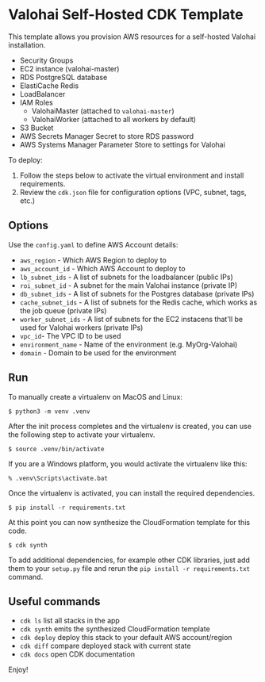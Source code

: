 # Valohai Self-Hosted CDK Template

This template allows you provision AWS resources for a self-hosted Valohai installation.

* Security Groups
* EC2 instance (valohai-master)
* RDS PostgreSQL database 
* ElastiCache Redis
* LoadBalancer
* IAM Roles
    * ValohaiMaster (attached to `valohai-master`)
    * ValohaiWorker (attached to all workers by default)
* S3 Bucket
* AWS Secrets Manager Secret to store RDS password
* AWS Systems Manager Parameter Store to settings for Valohai

To deploy:
1. Follow the steps below to activate the virtual environment and install requirements.
2. Review the `cdk.json` file for configuration options (VPC, subnet, tags, etc.)

## Options

Use the `config.yaml` to define AWS Account details:

* `aws_region` - Which AWS Region to deploy to
* `aws_account_id` - Which AWS Account to deploy to
* `lb_subnet_ids` - A list of subnets for the loadbalancer (public IPs)
* `roi_subnet_id` - A subnet for the main Valohai instance (private IP)
* `db_subnet_ids` - A list of subnets for the Postgres database (private IPs)
* `cache_subnet_ids` - A list of subnets for the Redis cache, which works as the job queue (private IPs)
* `worker_subnet_ids` - A list of subnets for the EC2 instacens that'll be used for Valohai workers (private IPs)
* `vpc_id`- The VPC ID to be used
* `environment_name` - Name of the environment (e.g. MyOrg-Valohai)
* `domain` - Domain to be used for the environment

## Run

To manually create a virtualenv on MacOS and Linux:

```
$ python3 -m venv .venv
```

After the init process completes and the virtualenv is created, you can use the following
step to activate your virtualenv.

```
$ source .venv/bin/activate
```

If you are a Windows platform, you would activate the virtualenv like this:

```
% .venv\Scripts\activate.bat
```

Once the virtualenv is activated, you can install the required dependencies.

```
$ pip install -r requirements.txt
```

At this point you can now synthesize the CloudFormation template for this code.

```
$ cdk synth
```

To add additional dependencies, for example other CDK libraries, just add
them to your `setup.py` file and rerun the `pip install -r requirements.txt`
command.

## Useful commands

 * `cdk ls`          list all stacks in the app
 * `cdk synth`       emits the synthesized CloudFormation template
 * `cdk deploy`      deploy this stack to your default AWS account/region
 * `cdk diff`        compare deployed stack with current state
 * `cdk docs`        open CDK documentation

Enjoy!
